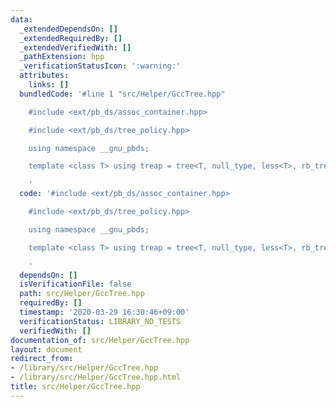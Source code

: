 ```yaml
---
data:
  _extendedDependsOn: []
  _extendedRequiredBy: []
  _extendedVerifiedWith: []
  _pathExtension: hpp
  _verificationStatusIcon: ':warning:'
  attributes:
    links: []
  bundledCode: '#line 1 "src/Helper/GccTree.hpp"

    #include <ext/pb_ds/assoc_container.hpp>

    #include <ext/pb_ds/tree_policy.hpp>

    using namespace __gnu_pbds;

    template <class T> using treap = tree<T, null_type, less<T>, rb_tree_tag, tree_order_statistics_node_update>;

    '
  code: '#include <ext/pb_ds/assoc_container.hpp>

    #include <ext/pb_ds/tree_policy.hpp>

    using namespace __gnu_pbds;

    template <class T> using treap = tree<T, null_type, less<T>, rb_tree_tag, tree_order_statistics_node_update>;

    '
  dependsOn: []
  isVerificationFile: false
  path: src/Helper/GccTree.hpp
  requiredBy: []
  timestamp: '2020-03-29 16:30:46+09:00'
  verificationStatus: LIBRARY_NO_TESTS
  verifiedWith: []
documentation_of: src/Helper/GccTree.hpp
layout: document
redirect_from:
- /library/src/Helper/GccTree.hpp
- /library/src/Helper/GccTree.hpp.html
title: src/Helper/GccTree.hpp
---
```

